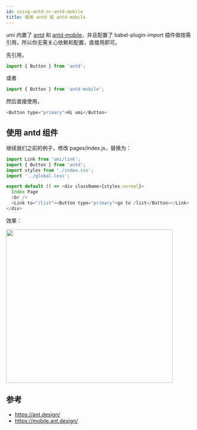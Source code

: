 ```yaml
---
id: using-antd-or-antd-mobile
title: 使用 antd 或 antd-mobile
---
```


umi 内置了 [antd](https://ant.design/) 和 [antd-mobile](https://mobile.ant.design/)，并且配置了 babel-plugin-import 插件做按需引用，所以你无需关心依赖和配置，直接用即可。

先引用，

```js
import { Button } from 'antd';
```

或者

```js
import { Button } from 'antd-mobile';
```

然后直接使用，

```js
<Button type="primary">Hi umi</Button>
```

## 使用 antd 组件

继续我们之前的例子，修改 pages/index.js，替换为：

```js
import Link from 'umi/link';
import { Button } from 'antd';
import styles from './index.css';
import '../global.less';

export default () => <div className={styles.normal}>
  Index Page
  <br />
  <Link to="/list"><Button type="primary">go to /list</Button></Link>
</div>
```

效果：

<img src="https://gw.alipayobjects.com/zos/rmsportal/RmXJNQcKLGTgHGLmZrVs.png" width="450" height="414" style="margin-left:0;" />

## 参考

* https://ant.design/
* https://mobile.ant.design/
